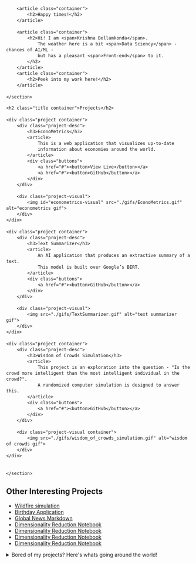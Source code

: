 

    
   <section class="banner-page container">

        <article class="container">
            <h2>Happy times!</h2>
        </article>

        <article class="container">
            <h2>Hi! I am <span>Krishna Bellamkonda</span>.
                The weather here is a bit <span>Data Sciency</span> - chances of AI/ML -
                but has a pleasant <span>Front-end</span> to it.
            </h2>
        </article>
        <article class="container">
            <h2>Peek into my work here!</h2>
        </article>

    </section>

   <section class="projects container">

    <h2 class="title container">Projects</h2>

    <div class="project container">
        <div class="project-desc">
            <h3>EconoMetrics</h3>
            <article>
                This is a web application that visualizes up-to-date
                information about economies around the world.
            </article>
            <div class="buttons">
                <a href="#"><button>View Live</button></a>
                <a href="#"><button>GitHub</button></a>
            </div>
        </div>

        <div class="project-visual">
            <img id="econometrics-visual" src="./gifs/EconoMetrics.gif" alt="econometrics gif">
        </div>
    </div>

    <div class="project container">
        <div class="project-desc">
            <h3>Text Summarizer</h3>
            <article>
                An AI application that produces an extractive summary of a text.
                This model is built over Google’s BERT.
            </article>
            <div class="buttons">
                <a href="#"><button>GitHub</button></a>
            </div>
        </div>

        <div class="project-visual">
            <img src="./gifs/TextSummarizer.gif" alt="text summarizer gif">
        </div>
    </div>

    <div class="project container">
        <div class="project-desc">
            <h3>Wisdom of Crowds Simulation</h3>
            <article>
                This project is an exploration into the question - "Is the crowd more intelligent than the most intelligent individual in the crowd?".
                A randomized computer simulation is designed to answer this.
            </article>
            <div class="buttons">
                <a href="#"><button>GitHub</button></a>
            </div>
        </div>

        <div class="project-visual container">
            <img src="./gifs/wisdom_of_crowds_simulation.gif" alt="wisdom of crowds gif">
        </div>
    </div>


    </section>

   <section class="other-projects container">
       <h2 class="title">Other Interesting Projects</h2>
    <ul>
        <a href="#">
            <li>Wildfire simulation</li>
        </a>
        <a href="#">
            <li>Birthday Application</li>
        </a>
        <a href="#">
            <li>Global News Markdown</li>
        </a>
        <a href="#">
            <li>Dimensionality Reduction Notebook</li>
        </a>
        <a href="#">
            <li>Dimensionality Reduction Notebook</li>
        </a>
        <a href="#">
            <li>Dimensionality Reduction Notebook</li>
        </a>
        <a href="#">
            <li>Dimensionality Reduction Notebook</li>
        </a>
    </ul>
   </section>

   <details class="news-section container">
       <summary class='title'> Bored of my projects? Here's whats going around the 
           world!
        </summary>

       <img id="news-section-svg" src='https://global-news-markdown-app.vercel.app/' width="100%" height="500px" />
    </details>

   <section class="skills-section container">
       <h2 class='title'>Skills</h2>
       <ul class="skills">

            <div class="front-end">
                <h3>Front-end</h3>
                <ul class="skills-list">
                    
                <li>
                    React
                    
                </li>

                <li>
                    JavaScript
                    
                </li>
                    
                <li>
                    HTML
                   
                </li>
                
                <li>
                    Sass
                    
                </li>
                    

                </ul>

                
            </div>

            <div class="data-science">
                <h3>Data Science</h3>
                <ul class="skills-list">
                    <li>TensorFlow</li>
                    <li>Pandas</li>
                    <li>Numpy</li>
                    <li>Sklearn</li>
                    <li>Scrapy & BeautifulSoup</li>
                    <li>Matplotlib & Seaborn</li>
                </ul>
            </div>

            <div class="ai-ml">
                <h3>A.I / ML</h3>
                <ul class="skills-list">
                    <li>TensorFlow</li>
                    <li>Sklearn</li>
                    <li>XGboost</li>
                    <li>Scipy</li>
                    <li>Numpy</li>
                    <li>Pandas</li>
                </ul>
            </div>
            

       </ul>
   </section>

   <section class="connect-with-me container">
       <h2 class='title'>Connect with me</h2>
        <ul class="connections-list">
            <a href=""><svg width="75" height="75" viewBox="0 0 75 75" fill="none" xmlns="http://www.w3.org/2000/svg">
                <path d="M37.4999 6.75689C47.5129 6.75689 48.6988 6.795 52.6531 6.97541C56.3093 7.14228 58.2949 7.75319 59.6164 8.2666C61.3667 8.94687 62.616 9.75963 63.9282 11.0718C65.2404 12.384 66.0531 13.6333 66.7333 15.3836C67.2468 16.7051 67.8577 18.6907 68.0246 22.3468C68.205 26.3012 68.2431 27.4871 68.2431 37.5001C68.2431 47.5131 68.205 48.699 68.0246 52.6532C67.8577 56.3094 67.2468 58.295 66.7333 59.6166C66.0531 61.3668 65.2404 62.6162 63.9282 63.9284C62.616 65.2405 61.3667 66.0533 59.6164 66.7334C58.2949 67.247 56.3093 67.8579 52.6531 68.0247C48.6994 68.2051 47.5135 68.2433 37.4999 68.2433C27.4864 68.2433 26.3004 68.2051 22.3468 68.0247C18.6906 67.8579 16.705 67.247 15.3836 66.7334C13.6332 66.0533 12.3838 65.2405 11.0716 63.9284C9.75948 62.6162 8.94672 61.3668 8.2666 59.6166C7.75304 58.295 7.14213 56.3094 6.97527 52.6534C6.79485 48.699 6.75674 47.5131 6.75674 37.5001C6.75674 27.4871 6.79485 26.3012 6.97527 22.3469C7.14213 18.6907 7.75304 16.7051 8.2666 15.3836C8.94672 13.6333 9.75948 12.384 11.0716 11.0718C12.3838 9.75963 13.6332 8.94687 15.3836 8.2666C16.705 7.75319 18.6906 7.14228 22.3466 6.97541C26.301 6.795 27.4869 6.75689 37.4999 6.75689ZM37.4999 0C27.3155 0 26.0386 0.0431684 22.0388 0.225666C18.0472 0.407867 15.3214 1.0417 12.9359 1.96878C10.47 2.92711 8.37868 4.20936 6.29395 6.2941C4.20921 8.37883 2.92697 10.4701 1.96863 12.9361C1.04155 15.3215 0.407718 18.0474 0.225518 22.0389C0.0430195 26.0386 0 27.3156 0 37.5001C0 47.6845 0.0430195 48.9616 0.225518 52.9612C0.407718 56.9528 1.04155 59.6786 1.96863 62.0641C2.92697 64.5299 4.20921 66.6213 6.29395 68.706C8.37868 70.7908 10.47 72.073 12.9359 73.0314C15.3214 73.9585 18.0472 74.5923 22.0388 74.7745C26.0386 74.957 27.3155 75 37.4999 75C47.6844 75 48.9614 74.957 52.9611 74.7745C56.9526 74.5923 59.6785 73.9585 62.0639 73.0314C64.5299 72.073 66.6212 70.7908 68.7059 68.706C70.7906 66.6213 72.0729 64.53 73.0312 62.0641C73.9583 59.6786 74.5921 56.9528 74.7743 52.9612C74.9568 48.9616 75 47.6845 75 37.5001C75 27.3156 74.9568 26.0386 74.7743 22.0389C74.5921 18.0474 73.9583 15.3215 73.0312 12.9361C72.0729 10.4701 70.7906 8.37883 68.7059 6.2941C66.6212 4.20936 64.5299 2.92711 62.0639 1.96878C59.6785 1.0417 56.9526 0.407867 52.9611 0.225666C48.9614 0.0431684 47.6844 0 37.4999 0ZM37.4999 18.2433C26.8647 18.2433 18.2431 26.8649 18.2431 37.5001C18.2431 48.1353 26.8647 56.7569 37.4999 56.7569C48.1351 56.7569 56.7567 48.1353 56.7567 37.5001C56.7567 26.8649 48.1351 18.2433 37.4999 18.2433ZM37.4999 50.0001C30.5964 50.0001 24.9999 44.4036 24.9999 37.5001C24.9999 30.5966 30.5964 25 37.4999 25C44.4034 25 50 30.5966 50 37.5001C50 44.4036 44.4034 50.0001 37.4999 50.0001ZM62.0175 17.4824C62.0175 19.9678 60.0029 21.9825 57.5175 21.9825C55.0322 21.9825 53.0175 19.9678 53.0175 17.4824C53.0175 14.9971 55.0322 12.9825 57.5175 12.9825C60.0029 12.9825 62.0175 14.9971 62.0175 17.4824Z" fill="#0A0A08"/>
                </svg>
            </a>
            <a href=""><svg width="75" height="75" viewBox="0 0 75 75" fill="none" xmlns="http://www.w3.org/2000/svg">
                <g clip-path="url(#clip0)">
                <path d="M70.8606 75.0003C73.1464 75.0003 75 73.147 75 70.8609V4.13936C75 1.85303 73.1464 0 70.8606 0H4.13936C1.85273 0 0 1.85303 0 4.13936V70.8609C0 73.147 1.85273 75.0003 4.13936 75.0003H70.8606Z" fill="#395185"/>
                <path d="M51.7485 75.0003V45.9562H61.4977L62.9572 34.6374H51.7485V27.4104C51.7485 24.1333 52.6588 21.9 57.3583 21.9L63.3522 21.8974V11.7738C62.3151 11.6358 58.7572 11.3276 54.6182 11.3276C45.9762 11.3276 40.06 16.6025 40.06 26.2898V34.6374H30.2859V45.9562H40.06V75.0003H51.7485Z" fill="white"/>
                </g>
                <defs>
                <clipPath id="clip0">
                <rect width="75" height="75" fill="white"/>
                </clipPath>
                </defs>
                </svg>
            </a>
            <a href=""><svg width="75" height="75" viewBox="0 0 75 75" fill="none" xmlns="http://www.w3.org/2000/svg">
                <path d="M37.5003 0C16.7922 0 0 17.192 0 38.4003C0 55.3666 10.745 69.7607 25.645 74.8383C27.5191 75.1937 28.2072 74.0053 28.2072 72.991C28.2072 72.0753 28.1724 69.0504 28.1563 65.8417C17.7237 68.1646 15.5223 61.3109 15.5223 61.3109C13.8164 56.8724 11.3585 55.6922 11.3585 55.6922C7.95612 53.3088 11.615 53.3578 11.615 53.3578C15.3807 53.6287 17.3635 57.315 17.3635 57.315C20.7081 63.1855 26.1362 61.4883 28.2761 60.5071C28.6127 58.0253 29.5846 56.3312 30.657 55.3723C22.3277 54.4013 13.5717 51.1086 13.5717 36.3947C13.5717 32.2023 15.0366 28.7767 17.4355 26.0875C17.0462 25.1203 15.7626 21.2147 17.7988 15.9253C17.7988 15.9253 20.9478 14.8933 28.1141 19.8615C31.1054 19.0107 34.3134 18.584 37.5003 18.5694C40.6872 18.584 43.8977 19.0107 46.8946 19.8615C54.0522 14.8933 57.1969 15.9253 57.1969 15.9253C59.238 21.2147 57.9538 25.1203 57.5645 26.0875C59.969 28.7767 61.4239 32.2023 61.4239 36.3947C61.4239 51.1436 52.6512 54.3911 44.3008 55.3418C45.6458 56.5334 46.8443 58.8704 46.8443 62.453C46.8443 67.591 46.8009 71.7262 46.8009 72.991C46.8009 74.0129 47.4759 75.2103 49.3767 74.8332C64.2687 69.7499 75 55.3609 75 38.4003C75 17.192 58.2103 0 37.5003 0ZM14.0451 54.7021C13.9625 54.8928 13.6694 54.9501 13.4024 54.8191C13.1304 54.6938 12.9776 54.4337 13.0658 54.2423C13.1465 54.0458 13.4402 53.9911 13.7116 54.1228C13.9842 54.248 14.1395 54.5107 14.0451 54.7021ZM15.8897 56.3875C15.7108 56.5573 15.3612 56.4784 15.124 56.2101C14.8787 55.9424 14.8328 55.5843 15.0141 55.412C15.1985 55.2422 15.5376 55.3217 15.7835 55.5894C16.0288 55.8603 16.0766 56.2158 15.8897 56.3875ZM17.1551 58.5439C16.9254 58.7073 16.5497 58.5541 16.3174 58.2126C16.0877 57.8711 16.0877 57.4616 16.3224 57.2976C16.5553 57.1335 16.9254 57.281 17.1607 57.62C17.3899 57.9671 17.3899 58.3767 17.1551 58.5439ZM19.2953 61.0414C19.0898 61.2735 18.652 61.2111 18.3315 60.8945C18.0037 60.5848 17.9124 60.1454 18.1185 59.9133C18.3266 59.6805 18.7669 59.746 19.0898 60.0602C19.4152 60.3692 19.5145 60.8118 19.2953 61.0414ZM22.0613 61.8845C21.9706 62.1852 21.549 62.322 21.1242 62.1941C20.7001 62.0625 20.4225 61.7102 20.5082 61.4063C20.5964 61.1036 21.0199 60.9611 21.4477 61.0979C21.8713 61.2289 22.1495 61.5786 22.0613 61.8845ZM25.2091 62.2421C25.2196 62.5588 24.8594 62.8214 24.4136 62.8271C23.9652 62.8373 23.6026 62.581 23.5976 62.2694C23.5976 61.9496 23.9497 61.6895 24.3981 61.6819C24.8439 61.673 25.2091 61.9273 25.2091 62.2421ZM28.3014 62.1207C28.3548 62.4298 28.0449 62.7471 27.6022 62.8316C27.1669 62.913 26.7638 62.7223 26.7086 62.4158C26.6545 62.0991 26.97 61.7818 27.4047 61.6997C27.8481 61.6209 28.2449 61.8066 28.3014 62.1207Z" fill="#161614"/>
                </svg>
            </a>
        </ul>
   </section>






<!--### Hey! This is Krishna Bellamkonda 👋

Hey! I am a student at University of Warwcik with skills in Frontend, Backend, Data Analysis alongside ML & AI. I am currently looking for an internship to which I can be a meaningful addition to - while foster my skills.   

[![Krishna Bellamkonda's GitHub stats](https://github-readme-stats.vercel.app/api?username=KrishnaBellamkonda)](https://github.com/KrishnaBellamkonda/github-readme-stats)
-->



<!--
**KrishnaBellamkonda/KrishnaBellamkonda** is a ✨ _special_ ✨ repository because its `README.md` (this file) appears on your GitHub profile.

Here are some ideas to get you started:

- 🔭 I’m currently working on ...
- 🌱 I’m currently learning ...
- 👯 I’m looking to collaborate on ...
- 🤔 I’m looking for help with ...
- 💬 Ask me about ...
- 📫 How to reach me: ...
- 😄 Pronouns: ...
- ⚡ Fun fact: ...
-->
